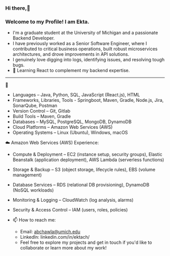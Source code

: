 ### Hi there,👋 
### Welcome to my Profile! I am Ekta.
- I'm a graduate student at the University of Michigan and a passionate Backend Developer.
- I have previously worked as a Senior Software Engineer, where I contributed to critical business operations, built robust microservices architectures, and drove improvements in API solutions.
- I genuinely love digging into logs, identifying issues, and resolving tough bugs.
- 🌱  Learning React to complement my backend expertise. 

<hr/>

🔧
- Languages – Java, Python, SQL, JavaScript (React.js), HTML
- Frameworks, Libraries, Tools - Springboot, Maven, Gradle, Node.js, Jira, SonarQube, Postman
- Version Control – Git, Gitlab
- Build Tools – Maven, Gradle
- Databases – MySQL, PostgreSQL, MongoDB, DynamoDB
- Cloud Platforms – Amazon Web Services (AWS)
- Operating Systems – Linux (Ubuntu), Windows, macOS

☁️ Amazon Web Services (AWS) Experience:
- Compute & Deployment – EC2 (instance setup, security groups), Elastic Beanstalk (application 
 deployment), AWS Lambda (serverless functions)
- Storage & Backup – S3 (object storage, lifecycle rules), EBS (volume management)
- Database Services – RDS (relational DB provisioning), DynamoDB (NoSQL workloads)
- Monitoring & Logging – CloudWatch (log analysis, alarms)
- Security & Access Control – IAM (users, roles, policies)

- 📫 How to reach me:
  - Email: abchawla@umich.edu
  - LinkedIn: linkedin.com/in/ektach/ 
  - Feel free to explore my projects and get in touch if you'd like to collaborate or learn more about my work!  
<!--
**akchaw/akchaw** is a ✨ _special_ ✨ repository because its `README.md` (this file) appears on your GitHub profile.

Here are some ideas to get you started:

- 🔭 I’m currently working on ...
- 🌱 I’m currently learning ...
- 👯 I’m looking to collaborate on ...
- 🤔 I’m looking for help with ...
- 💬 Ask me about ...
- 📫 How to reach me: ...
- 😄 Pronouns: ...
- ⚡ Fun fact: ...
-->
